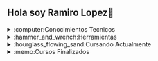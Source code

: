 ## Hola soy Ramiro Lopez👋


<details>

<summary>:computer:Conocimientos Tecnicos</summary>

#### Lenguaje
 - Java
 - Python
#### Framework
 - Spring
 - Django
</details>

<details>

<summary>:hammer_and_wrench:Herramientas</summary>

- Git
- GitHub
- Jira
- Trello
- Slack
- PostMan

</details>

<details>

<summary>:hourglass_flowing_sand:Cursando Actualmente</summary>

- Manual QA CrowdarAcademy

</details>

<details>

<summary>:memo:Cursos Finalizados</summary>

- ✔ Full Stack con EGG (ARGENTINA PROGRAMA 4.0)
- ✔ Bootcamp de Alkemy en Python + Django
- ✔ Mil Programadores Salteños en Python 🐍

</details>


